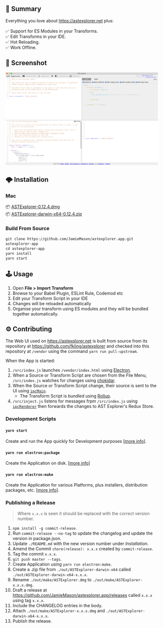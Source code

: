 ## 📣 Summary

Everything you love about https://astexplorer.net plus:<br><br>✅ Support for ES
Modules in your Transforms.<br>✅ Edit Transforms in your IDE.<br>✅ Hot
Reloading.<br>✅ Work Offline.

## 📸 Screenshot

<center><img src="./static/screenshot.png?raw=true"></center>

## 🌩 Installation

### Mac

📦
[ASTExplorer-0.12.4.dmg](https://github.com/JamieMason/astexplorer.app/releases/download/0.12.4/ASTExplorer-0.12.4.dmg)<br>
📦
[ASTExplorer-darwin-x64-0.12.4.zip](https://github.com/JamieMason/astexplorer.app/releases/download/0.12.4/ASTExplorer-darwin-x64-0.12.4.zip)

### Build From Source

```
git clone https://github.com/JamieMason/astexplorer.app.git astexplorer-app
cd astexplorer-app
yarn install
yarn start
```

## 🕹 Usage

1. Open **File > Import Transform**
2. Browse to your Babel Plugin, ESLint Rule, Codemod etc
3. Edit your Transform Script in your IDE
4. Changes will be reloaded automatically
5. Organise your transform using ES modules and they will be bundled together
   automatically.

## ⚙️ Contributing

The Web UI used on https://astexplorer.net is built from source from its
repository at https://github.com/fkling/astexplorer and checked into this
repository at `/vendor` using the command `yarn run pull-upstream`.

When the App is started:

1. `/src/index.js` launches `/vendor/index.html` using
   [Electron](https://electronjs.org/).
1. When a Source or Transform Script are chosen from the File Menu,
   `/src/index.js` watches for changes using
   [chokidar](https://github.com/paulmillr/chokidar).
1. When the Source or Transform Script change, their source is sent to the UI
   using [`ipcMain`](https://electronjs.org/docs/api/ipc-main).
   - The Transform Script is bundled using [Rollup](https://rollupjs.org).
1. `/src/inject.js` listens for messages frpm `/src/index.js` using
   [`ipcRenderer`](https://electronjs.org/docs/api/ipc-renderer) then forwards
   the changes to AST Explorer's Redux Store.

### Development Scripts

#### `yarn start`

Create and run the App quickly for Development purposes
[[more info](https://github.com/electron-userland/electron-forge/tree/5.x#launching-your-project)].

#### `yarn run electron:package`

Create the Application on disk.
[[more info](https://github.com/electron-userland/electron-forge/tree/5.x#packaging-your-project)]

#### `yarn run electron:make`

Create the Application for various Platforms, plus installers, distribution
packages, etc.
[[more info](https://github.com/electron-userland/electron-forge/tree/5.x#generating-a-distributable-for-your-project)].

### Publishing a Release

> Where `x.x.x` is seen it should be replaced with the correct version number.

1. `npm install -g commit-release`.
1. Run `commit-release --no-tag` to update the changelog and update the version
   in package.json.
1. Update `./README.md` with the new version number under _Installation_.
1. Amend the Commit `chore(release): x.x.x` created by `commit-release`.
1. Tag the commit `x.x.x`.
1. `git push master --tags`.
1. Create Application using `yarn run electron:make`.
1. Create a .zip file from `./out/ASTExplorer-darwin-x64` called
   `./out/ASTExplorer-darwin-x64-x.x.x`.
1. Rename `./out/make/ASTExplorer.dmg` to `./out/make/ASTExplorer-x.x.x.dmg`.
1. Draft a release at https://github.com/JamieMason/astexplorer.app/releases
   called `x.x.x` using tag `x.x.x`.
1. Include the CHANGELOG entries in the body.
1. Attach `./out/make/ASTExplorer-x.x.x.dmg` and
   `./out/ASTExplorer-darwin-x64-x.x.x`.
1. Publish the release.
